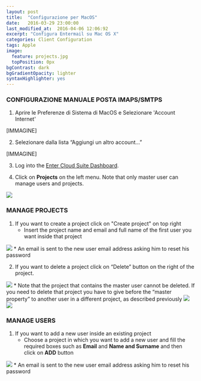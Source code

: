```yaml
---
layout: post
title:  "Configurazione per MacOS"
date:   2016-03-29 23:00:00
last_modified_at:  2016-04-06 12:06:92
excerpt: "Configura Entermail su Mac OS X"
categories: Client Configuration
tags: Apple
image:
  feature: projects.jpg
  topPosition: 0px
bgContrast: dark
bgGradientOpacity: lighter
syntaxHighlighter: yes
---
```


### CONFIGURAZIONE MANUALE POSTA IMAPS/SMTPS

1. Aprire le Preferenze di Sistema di MacOS e Selezionare 'Account Internet'

[IMMAGINE]

2. Selezionare dalla lista “Aggiungi un altro account…”

[IMMAGINE]

 
3. Log into the <a href="https://dashboard.entercloudsuite.com" target="_blank">Enter Cloud Suite Dashboard</a>.

2. Click on **Projects** on the left menu. Note that only master user can manage users and projects.
<img class="responsive-guide-img" src="{{ site.baseurl_posts_img }}ecs-projects-and-users-01.png">

### MANAGE PROJECTS

1. If you want to create a project click on "Create project" on top right
    * Insert the project name and email and full name of the first user you want inside that project
<img class="responsive-guide-img" src="{{ site.baseurl_posts_img }}ecs-projects-and-users-02.png">
    * An email is sent to the new user email address asking him to reset his password
    
2. If you want to delete a project click on “Delete” button on the right of the project. 
<img class="responsive-guide-img" src="{{ site.baseurl_posts_img }}ecs-projects-and-users-05.png">
    * Note that the project that contains the master user cannot be deleted. If you need to delete that project you have to give before the “master property” to another user in a different project, as described previously
<img class="responsive-guide-img" src="{{ site.baseurl_posts_img }}ecs-projects-and-users-06.png">
<img class="responsive-guide-img" src="{{ site.baseurl_posts_img }}ecs-projects-and-users-07.png">

### MANAGE USERS

1. If you want to add a new user inside an existing project 
    * Choose a project in which you want to add a new user and fill the required boxes such as **Email** and **Name and Surname** and then click on **ADD** button
<img class="responsive-guide-img" src="{{ site.baseurl_posts_img }}ecs-projects-and-users-03.png">
    * An email is sent to the new user email address asking him to reset his password

